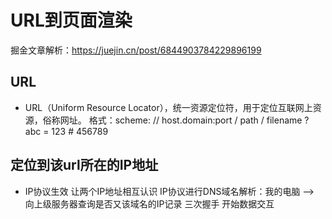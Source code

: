 # URL到页面渲染
掘金文章解析：https://juejin.cn/post/6844903784229896199
## URL
- URL（Uniform Resource Locator），统一资源定位符，用于定位互联网上资源，俗称网址。
格式：scheme: // host.domain:port / path / filename ? abc = 123 #  456789

## 定位到该url所在的IP地址
- IP协议生效 让两个IP地址相互认识
  IP协议进行DNS域名解析：我的电脑 --> 向上级服务器查询是否又该域名的IP记录
  三次握手
  开始数据交互
